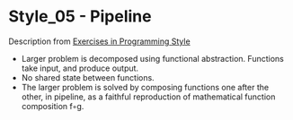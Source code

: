 # Style_05 - Pipeline
Description from [Exercises in Programming Style](http://www.amazon.com/Exercises-Programming-Style-Cristina-Videira/dp/1482227371/)
* Larger problem is decomposed using functional abstraction. Functions take input, and produce output.
* No shared state between functions.
* The larger problem is solved by composing functions one after the other, in pipeline, as a faithful reproduction of mathematical function composition f◦g.
